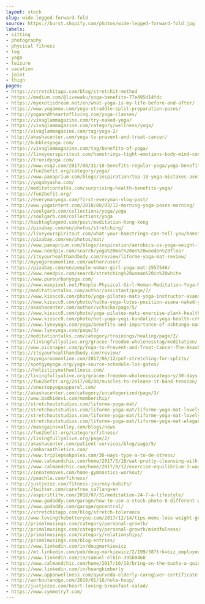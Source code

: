 ```yaml
---
layout: stock
slug: wide-legged-forward-fold
source: https://burst.shopify.com/photos/wide-legged-forward-fold.jpg
labels:
- sitting
- photography
- physical fitness
- leg
- yoga
- leisure
- vacation
- joint
- thigh
pages:
- https://stretchitapp.com/blog/stretchit-method
- https://medium.com/@livewaku/yoga-benefits-77e495d14fdc
- https://myexoticdream.net/en/what-yoga-is-my-life-before-and-after/
- https://www.yogamoo.com/yoga-straddle-split-preparation-poses/
- http://yogaandtheartofliving.com/yoga-classes/
- https://vivaglammagazine.com/try-naked-yoga/
- https://vivaglammagazine.com/category/wellness/yoga/
- http://vivaglammagazine.com/tag/yoga-2/
- http://akashacenter.com/yoga-to-prevent-and-treat-cancer/
- http://bubblesyoga.com/
- https://vivaglammagazine.com/tag/benefits-of-yoga/
- https://liveyourspiritout.com/hamstrings-tight-emotions-body-mind-connection/
- https://trueidyoga.com/
- https://www.esq2.com/2017/08/31/10-benefits-regular-yoga/yoga-benefits2-2/
- https://fun2befit.org/category/yoga/
- https://www.panaprium.com/blogs/inspiration/top-10-yoga-mistakes-avoid-beginners
- https://yogabyasha.com/
- http://meditationtalks.com/surprising-health-benefits-yoga/
- https://fun2befit.org/
- https://everymanyoga.com/first-everyman-vlog-post/
- http://www.yogaintent.com/2018/08/03/12-morning-yoga-poses-morning/
- https://soulgarb.com/collections/yoga/yoga
- https://soulgarb.com/collections/yoga
- http://hashtaglegend.com/post/meditation-hong-kong
- https://pixabay.com/en/photos/stretching/
- https://liveyourspiritout.com/what-your-hamstrings-can-tell-you/hamstring/
- https://pixabay.com/en/photos/mat/
- https://www.panaprium.com/blogs/inspiration/aerobics-vs-yoga-weight-loss-choose
- https://www.needpix.com/search/yoga%20mat%20on%20wooden%20floor
- https://itsyourhealthandbody.com/review/liforme-yoga-mat-review/
- http://myyogaroomonline.com/author/user/
- https://pixabay.com/en/people-woman-girl-yoga-mat-2557540/
- https://www.needpix.com/search/stretching%20woman%20in%20white
- https://www.pureurbanyoga.com/
- https://www.maxpixel.net/People-Physical-Girl-Woman-Meditation-Yoga-Mat-2557540
- http://meditationtalks.com/author/assistant/page/7/
- https://www.kisscc0.com/photo/yoga-pilates-mats-yoga-instructor-asana-yoga-serie-ceb0wx/
- https://www.kisscc0.com/photo/hatha-yoga-lotus-position-asana-naked-yoga-health-2nxvbd/
- http://akashacenter.com/author/vchacko/page/5/
- https://www.kisscc0.com/photo/yoga-pilates-mats-exercise-plank-health-t2x2aj/
- https://www.kisscc0.com/photo/hot-yoga-yogi-kundalini-yoga-health-cr6384/
- https://www.lynxyoga.com/yoga/benefits-and-importance-of-ashtanga-namaskar-part-1/
- https://www.lynxyoga.com/page/3/
- http://meditationtalks.com/category/trainings/healing/page/2/
- https://livingfullyalive.org/gracee-freedom-wholenesstag/meditation/
- http://www.picsnaper.com/p/Yoga-to-Prevent-and-Treat-Cancer-The-Akasha-Center-for-Integrative-Medicine-The-Akasha-Center-...
- https://itsyourhealthandbody.com/review/
- http://myyogaroomonline.com/2017/06/12/pnf-stretching-for-splits/
- http://spotgymyoga.org/yoga-source-schedule-los-gatos/
- https://holisticyouthwellness.com/
- http://livingfullyalive.org/gracee-freedom-wholenesscategory/30-days-of-victorious-emotions/
- https://fun2befit.org/2017/08/08/muscles-to-release-it-band-tension/
- https://onestopyogaapparel.com/
- http://akashacenter.com/category/uncategorized/page/3/
- http://www.bodhidevi.com/membership/
- http://stretchoutstudios.com/liforme-yoga-mat/
- http://stretchoutstudios.com/liforme-yoga-mat/liforme-yoga-mat-lovely-10-best-yoga-mats-liforme-yoga-mat/
- http://stretchoutstudios.com/liforme-yoga-mat/liforme-yoga-mat-lovely-liforme-liforme-yoga-mat/
- http://stretchoutstudios.com/liforme-yoga-mat/liforme-yoga-mat-elegant-liforme-evolve-mat-props-yoga-pinterest-liforme-yoga-mat/
- https://massgainsvalley.com/blogs/news
- https://fun2befit.org/category/fitness/
- https://livingfullyalive.org/page/2/
- http://akashacenter.com/patient-services/blog/page/5/
- https://amharaathletics.com/
- https://www.triplepeakpaleo.com/30-ways-type-a-to-de-stress/
- https://www.calmandchic.com/home/2017/5/18/eat-pretty-cleansing-with-cabala-juice
- https://www.calmandchic.com/home/2017/9/12/exercise-equilibrium-3-ways-to-align-your-fitness-routine-to-your-personality
- https://innatemoves.com/home-gymnastics-workout/
- https://peachla.com/fitness/
- http://justjezze.com/fitness-journey-habits/
- https://twitter.com/carefree_ca?lang=en
- https://aspiritlife.com/2018/07/31/meditation-24-7-a-lifestyle/
- https://www.godaddy.com/garage/how-to-use-a-stock-photo-8-different-ways/
- https://www.godaddy.com/garage/gocentral/
- https://stretchitapp.com/blog/stretch-tolerance
- http://www.lovingthebetteryou.com/2017/12/14/tips-moms-lose-weight-get-healthy-workout/
- http://primalmusings.com/category/personal-growth/
- http://primalmusings.com/category/personal-growth/mindfulness/
- http://primalmusings.com/category/relationships/
- http://primalmusings.com/blog-entries/
- https://www.linkedin.com/in/dougmarkiewicz
- https://mt.linkedin.com/pub/doug-markiewicz/2/199/38?trk=biz_employee_pub
- https://www.linkedin.com/in/samuel-elkin-395b0460
- https://www.calmandchic.com/home/2017/10/18/bring-on-the-bucha-a-quick-review-of-wild-tonic
- https://www.linkedin.com/in/huangkimberly
- https://www.apponwellness.com/ayurveda-elderly-caregiver-certificate-course-at-kaatsu-international-university-colombo-sri-lanka/
- http://workoutandgo.com/2018/01/18/hula-hoop/
- http://justjezze.com/heart-loving-breakfast-salad/
- https://www.symmetry7.com/
---
```

